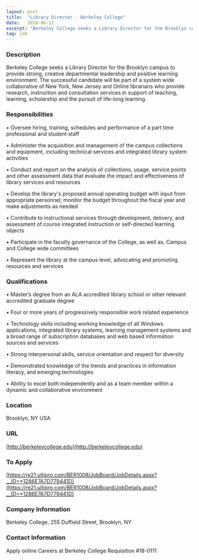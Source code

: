 ```yaml
---
layout: post
title:  "Library Director - Berkeley College"
date:   2018-06-11
excerpt: "Berkeley College seeks a Library Director for the Brooklyn campus to provide strong, creative departmental leadership and positive learning environment. The successful candidate will be part of a system wide collaborative of New York, New Jersey and Online librarians who provide research, instruction and consultation services in support of teaching,..."
tag: job
---
```


### Description   

Berkeley College seeks a Library Director for the Brooklyn campus to provide strong, creative departmental leadership and positive learning environment.  The successful candidate will be part of a system wide collaborative of New York, New Jersey and Online librarians who provide research, instruction and consultation services in support of teaching,  learning, scholarship and the pursuit of life-long learning.  


### Responsibilities   



• 	Oversee hiring, training, schedules and performance of a part time professional and student staff 

• 	Administer the acquisition and management of the campus collections and equipment, including technical services and integrated library system activities 

• 	Conduct and report on the analysis of collections, usage, service points and other assessment data that evaluate the impact and effectiveness of library services and resources 

• 	Develop the library's proposed annual operating budget with input from appropriate personnel; monitor the budget throughout the fiscal year and make adjustments as needed

• 	Contribute to instructional services through development, delivery, and assessment of course integrated instruction or self-directed learning objects 

• 	Participate in the faculty governance of the College, as well as, Campus and College wide committees

• 	Represent the library at the campus level, advocating and promoting resources and services



### Qualifications   


• 	Master’s degree from an ALA accredited library school or other relevant accredited graduate degree 

• 	Four or more years of progressively responsible work related experience 

• 	Technology skills including working knowledge of all Windows applications, integrated library systems, learning management systems and a broad range of subscription databases and web based information sources and services 

• 	Strong interpersonal skills, service orientation and respect for diversity 

• 	Demonstrated knowledge of the trends and practices in information literacy, and emerging technologies

• 	Ability to excel both independently and as a team member within a dynamic and collaborative environment





### Location   

Brooklyn, NY USA


### URL   

[http://berkeleycollege.edu](http://berkeleycollege.edu)

### To Apply   

[https://re21.ultipro.com/BER1008/JobBoard/JobDetails.aspx?__ID=*1286E7A7D779441D](https://re21.ultipro.com/BER1008/JobBoard/JobDetails.aspx?__ID=*1286E7A7D779441D)


### Company Information   

Berkeley College, 255 Duffield Street, Brooklyn, NY


### Contact Information   

Apply online Careers at Berkeley College Requisition #18-0111

